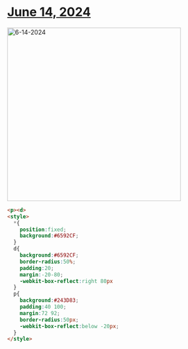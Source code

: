 # [June 14, 2024](https://cssbattle.dev/play/vzjfXGLoG4J5blL4KspE)

<img src="https://firebasestorage.googleapis.com/v0/b/cssbattleapp.appspot.com/o/user%2Fummd3POvEDfFyeFvVdOMG3OOrwE2%2Ftargets%2Ftarget_5N7CXDB@2x.png?alt=media" width="400" alt="6-14-2024" />

```html
<p><d>
<style>
  *{
    position:fixed;
    background:#6592CF;
  }
  d{
    background:#6592CF;
    border-radius:50%;
    padding:20;
    margin:-20-80;
    -webkit-box-reflect:right 80px
  }
  p{
    background:#243D83;
    padding:40 100;
    margin:72 92;
    border-radius:50px;
    -webkit-box-reflect:below -20px;
  }
</style>
```
